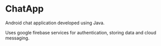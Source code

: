 # ChatApp

Android chat application developed using Java.

Uses google firebase services for authentication, storing data and cloud messaging.
